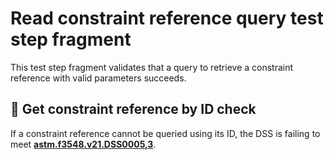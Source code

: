# Read constraint reference query test step fragment

This test step fragment validates that a query to retrieve a constraint reference with valid parameters succeeds.

## 🛑 Get constraint reference by ID check

If a constraint reference cannot be queried using its ID, the DSS is failing to meet **[astm.f3548.v21.DSS0005,3](../../../../../../../requirements/astm/f3548/v21.md)**.
